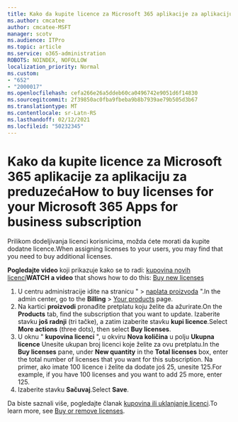 ```yaml
---
title: Kako da kupite licence za Microsoft 365 aplikacije za aplikaciju za preduzeća
ms.author: cmcatee
author: cmcatee-MSFT
manager: scotv
ms.audience: ITPro
ms.topic: article
ms.service: o365-administration
ROBOTS: NOINDEX, NOFOLLOW
localization_priority: Normal
ms.custom:
- "652"
- "2000017"
ms.openlocfilehash: cefa266e26a5ddeb60ca0496742e9051d6f14830
ms.sourcegitcommit: 2f39850ac0fba9fbeba9b8b7939ae79b505d3b67
ms.translationtype: MT
ms.contentlocale: sr-Latn-RS
ms.lasthandoff: 02/12/2021
ms.locfileid: "50232345"
---
```

# <a name="how-to-buy-licenses-for-your-microsoft-365-apps-for-business-subscription"></a><span data-ttu-id="c34ae-102">Kako da kupite licence za Microsoft 365 aplikacije za aplikaciju za preduzeća</span><span class="sxs-lookup"><span data-stu-id="c34ae-102">How to buy licenses for your Microsoft 365 Apps for business subscription</span></span>

<span data-ttu-id="c34ae-103">Prilikom dodeljivanja licenci korisnicima, možda ćete morati da kupite dodatne licence.</span><span class="sxs-lookup"><span data-stu-id="c34ae-103">When assigning licenses to your users, you may find that you need to buy additional licenses.</span></span>

<span data-ttu-id="c34ae-104">**Pogledajte video** koji prikazuje kako se to radi: [kupovina novih licenci](https://go.microsoft.com/fwlink/p/?linkid=2154857)</span><span class="sxs-lookup"><span data-stu-id="c34ae-104">**WATCH a video** that shows how to do this: [Buy new licenses](https://go.microsoft.com/fwlink/p/?linkid=2154857)</span></span>
  
1. <span data-ttu-id="c34ae-105">U centru administracije idite na stranicu "   >  [naplata proizvoda](https://go.microsoft.com/fwlink/p/?linkid=842054) ".</span><span class="sxs-lookup"><span data-stu-id="c34ae-105">In the admin center, go to the **Billing** > [Your products](https://go.microsoft.com/fwlink/p/?linkid=842054) page.</span></span>
2. <span data-ttu-id="c34ae-106">Na kartici **proizvodi** pronađite pretplatu koju želite da ažurirate.</span><span class="sxs-lookup"><span data-stu-id="c34ae-106">On the **Products** tab, find the subscription that you want to update.</span></span> <span data-ttu-id="c34ae-107">Izaberite stavku **još radnji** (tri tačke), a zatim izaberite stavku **kupi licence**.</span><span class="sxs-lookup"><span data-stu-id="c34ae-107">Select **More actions** (three dots), then select **Buy licenses**.</span></span>
3. <span data-ttu-id="c34ae-108">U oknu " **kupovina licenci** ", u okviru **Nova količina** u polju **Ukupna licence** Unesite ukupan broj licenci koje želite za ovu pretplatu.</span><span class="sxs-lookup"><span data-stu-id="c34ae-108">In the **Buy licenses** pane, under **New quantity** in the **Total licenses** box, enter the total number of licenses that you want for this subscription.</span></span> <span data-ttu-id="c34ae-109">Na primer, ako imate 100 licence i želite da dodate još 25, unesite 125.</span><span class="sxs-lookup"><span data-stu-id="c34ae-109">For example, if you have 100 licenses and you want to add 25 more, enter 125.</span></span>
4. <span data-ttu-id="c34ae-110">Izaberite stavku **Sačuvaj**.</span><span class="sxs-lookup"><span data-stu-id="c34ae-110">Select **Save**.</span></span>

<span data-ttu-id="c34ae-111">Da biste saznali više, pogledajte članak [kupovina ili uklanjanje licenci](https://docs.microsoft.com/microsoft-365/commerce/licenses/buy-licenses).</span><span class="sxs-lookup"><span data-stu-id="c34ae-111">To learn more, see [Buy or remove licenses](https://docs.microsoft.com/microsoft-365/commerce/licenses/buy-licenses).</span></span>